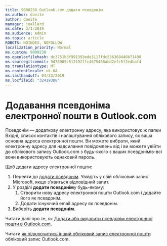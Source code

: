 ```yaml
---
title: 9000238 Outlook.com додати псевдонім
ms.author: daeite
author: daeite
manager: joallard
ms.date: 3/1/2019
ms.audience: Admin
ms.topic: article
ROBOTS: NOINDEX, NOFOLLOW
localization_priority: Normal
ms.custom: 9000238
ms.openlocfilehash: dc3751b3f991393ede3117fdc536360446b71490
ms.sourcegitcommit: 9d78905c512192ffc4675468abd2efc5f2e4baf4
ms.translationtype: MT
ms.contentlocale: uk-UA
ms.lasthandoff: 04/23/2019
ms.locfileid: "32419308"
---
```

# <a name="add-an-email-alias-in-outlookcom"></a>Додавання псевдоніма електронної пошти в Outlook.com

Псевдонім — додаткову електронну адресу, яка використовує ж папки Вхідні, список контактів і налаштування облікового запису, як ваша основна адреса електронної пошти. Ви можете вибрати, який електронну адресу для надсилання повідомлень від і ви можете увійти до облікового запису Outlook.com з будь-якого з ваших псевдонімів-всі вони використовують однаковий пароль.

Щоб додати адресу електронної пошти:

1. Перейти до [додати псевдонім](https://go.microsoft.com/fwlink/p/?linkid=864833). Увійдіть у свій обліковий запис Microsoft, якщо з'явиться відповідний запит.
2. У розділі **додати псевдонім**у будь-якому:
    1. Створити нову адресу електронної пошти Outlook.com і додайте його як псевдонім.
    2. Додати існуючий email адресу як псевдонім.
3. Виберіть **додати псевдонім**.

Читати далі про те, як [Додати або видалити псевдонім електронної пошти в Outlook.com](https://support.office.com/article/459b1989-356d-40fa-a689-8f285b13f1f2).  

Читати [як підключитись інший обліковий запис електронної пошти](https://support.office.com/article/c5224df4-5885-4e79-91ba-523aa743f0ba) обліковий запис Outlook.com.